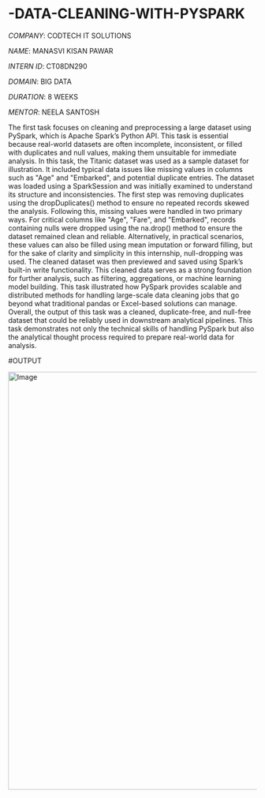 # -DATA-CLEANING-WITH-PYSPARK

*COMPANY*: CODTECH IT SOLUTIONS

*NAME*: MANASVI KISAN PAWAR

*INTERN ID*: CT08DN290

*DOMAIN*: BIG DATA

*DURATION*: 8 WEEKS

*MENTOR*: NEELA SANTOSH

The first task focuses on cleaning and preprocessing a large dataset using PySpark, which is Apache Spark’s Python API. This task is essential because real-world datasets are often incomplete, inconsistent, or
filled with duplicates and null values, making them unsuitable for immediate analysis.
In this task, the Titanic dataset was used as a sample dataset for illustration. It included typical data issues like missing values in columns such as "Age" and "Embarked", and potential duplicate entries. The
dataset was loaded using a SparkSession and was initially examined to understand its structure and inconsistencies.
The first step was removing duplicates using the dropDuplicates() method to ensure no repeated records skewed the analysis. Following this, missing values were handled in two primary ways. For critical columns like
"Age", "Fare", and "Embarked", records containing nulls were dropped using the na.drop() method to ensure the dataset remained clean and reliable. Alternatively, in practical scenarios, these values can also be
filled using mean imputation or forward filling, but for the sake of clarity and simplicity in this internship, null-dropping was used.
The cleaned dataset was then previewed and saved using Spark’s built-in write functionality. This cleaned data serves as a strong foundation for further analysis, such as filtering, aggregations, or machine
learning model building. This task illustrated how PySpark provides scalable and distributed methods for handling large-scale data cleaning jobs that go beyond what traditional pandas or Excel-based solutions can
manage.
Overall, the output of this task was a cleaned, duplicate-free, and null-free dataset that could be reliably used in downstream analytical pipelines. This task demonstrates not only the technical skills of handling
PySpark but also the analytical thought process required to prepare real-world data for analysis.

#OUTPUT

<img width="785" height="847" alt="Image" src="https://github.com/user-attachments/assets/287ab9e7-b8c0-4433-89e9-09eda7804ce6" />
